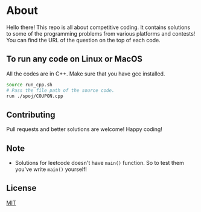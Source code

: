 # About

Hello there! This repo is all about competitive coding. It contains solutions to some of the programming problems from various platforms and contests!<br>You can find the URL of the question on the top of each code.

## To run any code on Linux or MacOS

All the codes are in C++. Make sure that you have gcc installed.

```bash
source run_cpp.sh
# Pass the file path of the source code.
run ./spoj/COUPON.cpp  
```

## Contributing
Pull requests and better solutions are welcome! Happy coding!

## Note
- Solutions for leetcode doesn't have `main()` function. So to test them you've write `main()` yourself!

## License
[MIT](https://choosealicense.com/licenses/mit/)
